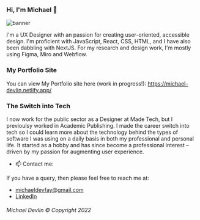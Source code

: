 ### Hi, I'm Michael 👋

![banner](https://user-images.githubusercontent.com/23028288/199296507-a2beb562-df90-49cf-b26d-7829a3e3b8a6.png)

I'm a UX Designer with an passion for creating user-oriented, accessible design. I'm proficient with JavaScript, React, CSS, HTML, and I have also been dabbling with NextJS. For my research and design work, I'm mostly using Figma, Miro and Webflow.

### My Portfolio Site
You can view My Portfolio site here (work in progress!):
https://michael-devlin.netlify.app/

### The Switch into Tech

I now work for the public sector as a Designer at Made Tech, but I previoulsy worked in Academic Publishing. I made the career switch into tech so I could learn more about the technology behind the types of software I was using on a daily basis in both my professional and personal life. It started as a hobby and has since become a professional interest – driven by my passion for augmenting user experience.

- 📫    Contact me:

If you have a query, then please feel free to reach me at: 
- michaeldevfay@gmail.com
- [LinkedIn](https://www.linkedin.com/in/michael-devlin-/)


###### Michael Devlin © Copyright 2022
